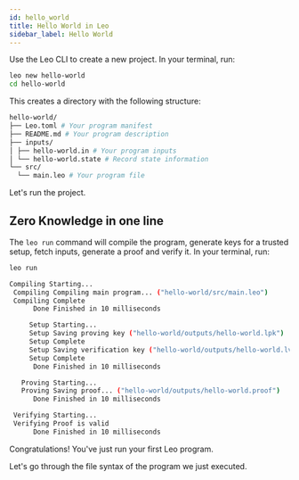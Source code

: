 ```yaml
---
id: hello_world
title: Hello World in Leo
sidebar_label: Hello World
---
```


Use the Leo CLI to create a new project.
In your terminal, run:
```bash
leo new hello-world
cd hello-world
```

This creates a directory with the following structure:

```bash
hello-world/
├── Leo.toml # Your program manifest
├── README.md # Your program description
├── inputs/ 
│ ├── hello-world.in # Your program inputs
│ └── hello-world.state # Record state information
└── src/    
  └── main.leo # Your program file
```

Let's run the project.

## Zero Knowledge in one line

The `leo run` command will compile the program, generate keys for a trusted setup, fetch inputs, generate a proof and verify it.
In your terminal, run:
```bash
leo run
```

```bash title="console output:"
Compiling Starting...
 Compiling Compiling main program... ("hello-world/src/main.leo")
 Compiling Complete
      Done Finished in 10 milliseconds

     Setup Starting...
     Setup Saving proving key ("hello-world/outputs/hello-world.lpk")
     Setup Complete
     Setup Saving verification key ("hello-world/outputs/hello-world.lvk")
     Setup Complete
      Done Finished in 10 milliseconds

   Proving Starting...
   Proving Saving proof... ("hello-world/outputs/hello-world.proof")
      Done Finished in 10 milliseconds

 Verifying Starting...
 Verifying Proof is valid
      Done Finished in 10 milliseconds
```

Congratulations! You've just run your first Leo program.

Let's go through the file syntax of the program we just executed.